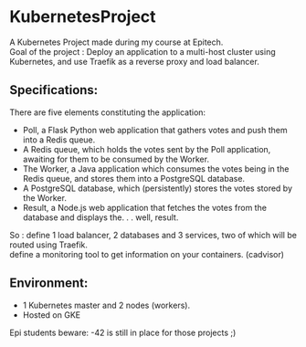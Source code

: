 # KubernetesProject

A Kubernetes Project made during my course at Epitech. <br>
Goal of the project : Deploy an application to a multi-host cluster using Kubernetes, and use Traefik as a reverse proxy and load balancer.

## Specifications: 

There are five elements constituting the application:
- Poll, a Flask Python web application that gathers votes and push them into a Redis queue.
- A Redis queue, which holds the votes sent by the Poll application, awaiting for them to be consumed by
the Worker.
- The Worker, a Java application which consumes the votes being in the Redis queue, and stores them into
a PostgreSQL database.
- A PostgreSQL database, which (persistently) stores the votes stored by the Worker.
- Result, a Node.js web application that fetches the votes from the database and displays the. . . well, result.

So : define 1 load balancer, 2 databases and 3 services, two of which will be routed using Traefik. <br>
     define a monitoring tool to get information on your containers. (cadvisor)
     
## Environment:
- 1 Kubernetes master and 2 nodes (workers).
- Hosted on GKE 

Epi students beware: -42 is still in place for those projects ;)
